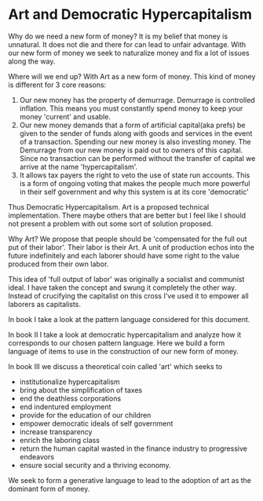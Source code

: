 # Art and Democratic Hypercapitalism

Why do we need a new form of money?  It is my belief that money is unnatural. It does not die and there for can lead to unfair advantage.  With our new form of money we seek to naturalize money and fix a lot of issues along the way.

Where will we end up?  With Art as a new form of money.  This kind of money is different for 3 core reasons:

1. Our new money has the property of demurrage.  Demurrage is controlled inflation. This means you must constantly spend money to keep your money 'current' and usable.
2. Our new money demands that a form of artificial capital(aka prefs) be given to the sender of funds along with goods and services in the event of a transaction.  Spending our new money is also investing money. The Demurrage from our new money is paid out to owners of this capital.  Since no transaction can be performed without the transfer of capital we arrive at the name 'hypercapitalism'.
3. It allows tax payers the right to veto the use of state run accounts.  This is a form of ongoing voting that makes the people much more powerful in their self government and why this system is at its core 'democratic'


Thus Democratic Hypercapitalism.  Art is a proposed technical implementation.  There maybe others that are better but I feel like I should not present a problem with out some sort of solution proposed.

Why Art?  We propose that people should be 'compensated for the full out put of their labor'.  Their labor is their Art.  A unit of production echos into the future indefinitely and each laborer should have some right to the value produced from their own labor.

This idea of 'full output of labor' was originally a socialist and communist ideal.  I have taken the concept and swung it completely the other way. Instead of crucifying the capitalist on this cross I've used it to empower all laborers as capitalists.

In book I take a look at the pattern language considered for this document.

In book II I take a look at democratic hypercapitalism and analyze how it corresponds to our chosen pattern language.  Here we build a form language of items to use in the construction of our new form of money.

In book III we discuss a theoretical coin called 'art' which seeks to

* institutionalize hypercapitalism
* bring about the simplification of taxes
* end the deathless corporations
* end indentured employment
* provide for the education of our children
* empower democratic ideals of self government
* increase transparency
* enrich the laboring class
* return the human capital wasted in the finance industry to progressive endeavors
* ensure social security and a thriving economy.

We seek to form a generative language to lead to the adoption of art as the dominant form of money.


